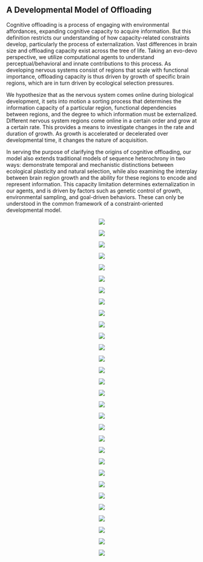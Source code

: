 ## A Developmental Model of Offloading

Cognitive offloading is a process of engaging with environmental affordances, expanding cognitive capacity to acquire information. But this definition restricts our understanding of how capacity-related constraints develop, particularly the process of externalization. Vast differences in brain size and offloading capacity exist across the tree of life. Taking an evo-devo perspective, we utilize computational agents to understand perceptual/behavioral and innate contributions to this process. As developing nervous systems consist of regions that scale with functional importance, offloading capacity is thus driven by growth of specific brain regions, which are in turn driven by ecological selection pressures.   

We hypothesize that as the nervous system comes online during biological development, it sets into motion a sorting process that determines the information capacity of a particular region, functional dependencies between regions, and the degree to which information must be externalized. Different nervous system regions come online in a certain order and grow at a certain rate. This provides a means to investigate changes in the rate and duration of growth. As growth is accelerated or decelerated over developmental time, it changes the nature of acquisition.   

In serving the purpose of clarifying the origins of cognitive offloading, our model also extends traditional models of sequence heterochrony in two ways: demonstrate temporal and mechanistic distinctions between ecological plasticity and natural selection, while also examining the interplay between brain region growth and the ability for these regions to encode and represent information. This capacity limitation determines externalization in our agents, and is driven by factors such as genetic control of growth, environmental sampling, and goal-driven behaviors. These can only be understood in the common framework of a constraint-oriented developmental model.   

<P align="center">
  <IMG SRC = "https://github.com/OREL-group/Developmental-AI/blob/main/Media/Slide-One.png">
    </P>
<P align="center">
  <IMG SRC = "https://github.com/OREL-group/Developmental-AI/blob/main/Media/Slide2.png">
    </P>
<P align="center">
  <IMG SRC = "https://github.com/OREL-group/Developmental-AI/blob/main/Media/Slide3.png">
    </P>
<P align="center">
  <IMG SRC = "https://github.com/OREL-group/Developmental-AI/blob/main/Media/Slide4.png">
    </P>
<P align="center">
  <IMG SRC = "https://github.com/OREL-group/Developmental-AI/blob/main/Media/Slide5.png">
    </P>
<P align="center">
  <IMG SRC = "https://github.com/OREL-group/Developmental-AI/blob/main/Media/Slide6.5.png">
    </P>
<P align="center">
  <IMG SRC = "https://github.com/OREL-group/Developmental-AI/blob/main/Media/Slide7.png">
    </P>
<P align="center">
  <IMG SRC = "https://github.com/OREL-group/Developmental-AI/blob/main/Media/Slide-Eight.png">
    </P>
<P align="center">
  <IMG SRC = "https://github.com/OREL-group/Developmental-AI/blob/main/Media/Slide8.png">
    </P>
<P align="center">
  <IMG SRC = "https://github.com/OREL-group/Developmental-AI/blob/main/Media/Slide9.png">
    </P>
<P align="center">
  <IMG SRC = "https://github.com/OREL-group/Developmental-AI/blob/main/Media/Slide10.png">
    </P>
<P align="center">
  <IMG SRC = "https://github.com/OREL-group/Developmental-AI/blob/main/Media/Slide11.png">
    </P>
<P align="center">
  <IMG SRC = "https://github.com/OREL-group/Developmental-AI/blob/main/Media/Slide12.png">
    </P>
<P align="center">
  <IMG SRC = "https://github.com/OREL-group/Developmental-AI/blob/main/Media/Slide13.png">
    </P>
<P align="center">
  <IMG SRC = "https://github.com/OREL-group/Developmental-AI/blob/main/Media/Slide14.png">
    </P>
<P align="center">
  <IMG SRC = "https://github.com/OREL-group/Developmental-AI/blob/main/Media/Slide15.png">
    </P>
<P align="center">
  <IMG SRC = "https://github.com/OREL-group/Developmental-AI/blob/main/Media/Slide16.png">
    </P>
<P align="center">
  <IMG SRC = "https://github.com/OREL-group/Developmental-AI/blob/main/Media/Slide17.png">
    </P>
<P align="center">
  <IMG SRC = "https://github.com/OREL-group/Developmental-AI/blob/main/Media/Slide18.png">
    </P>
<P align="center">
  <IMG SRC = "https://github.com/OREL-group/Developmental-AI/blob/main/Media/Slide19.png">
    </P>
<P align="center">
  <IMG SRC = "https://github.com/OREL-group/Developmental-AI/blob/main/Media/Slide20.png">
    </P>
<P align="center">
  <IMG SRC = "https://github.com/OREL-group/Developmental-AI/blob/main/Media/Slide21.png">
    </P>
<P align="center">
  <IMG SRC = "https://github.com/OREL-group/Developmental-AI/blob/main/Media/Slide22.png">
    </P>
<P align="center">
  <IMG SRC = "https://github.com/OREL-group/Developmental-AI/blob/main/Media/Slide23.png">
    </P>
<P align="center">
  <IMG SRC = "https://github.com/OREL-group/Developmental-AI/blob/main/Media/Slide24.png">
    </P>
<P align="center">
  <IMG SRC = "https://github.com/OREL-group/Developmental-AI/blob/main/Media/Slide25.png">
    </P>
<P align="center">
  <IMG SRC = "https://github.com/OREL-group/Developmental-AI/blob/main/Media/Slide26.png">
    </P>
<P align="center">
  <IMG SRC = "https://github.com/OREL-group/Developmental-AI/blob/main/Media/Slide27.png">
    </P>
<P align="center">
  <IMG SRC = "https://github.com/OREL-group/Developmental-AI/blob/main/Media/Slide28.png">
    </P>
<P align="center">
  <IMG SRC = "https://github.com/OREL-group/Developmental-AI/blob/main/Media/Slide29.png">
    </P>

